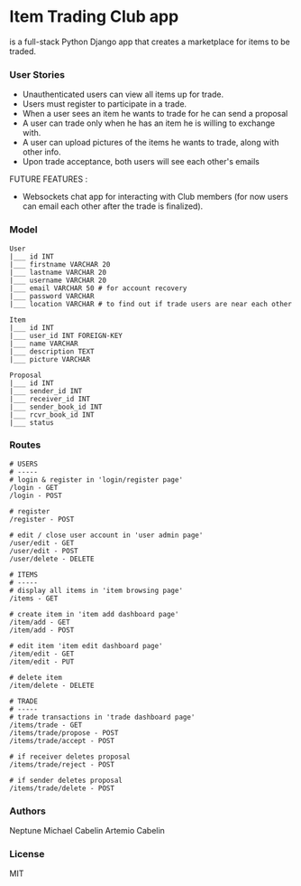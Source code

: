 # Item Trading Club app
is a full-stack Python Django app that creates a marketplace for items to be traded.

### User Stories
* Unauthenticated users can view all items up for trade.
* Users must register to participate in a trade.
* When a user sees an item he wants to trade for he can send a proposal
* A user can trade only when he has an item he is willing to exchange with.
* A user can upload pictures of the items he wants to trade, along with other info.
* Upon trade acceptance, both users will see each other's emails

FUTURE FEATURES :
* Websockets chat app for interacting with Club members (for now users can email each other after the trade is finalized).

### Model
```
User
|___ id INT
|___ firstname VARCHAR 20
|___ lastname VARCHAR 20
|___ username VARCHAR 20
|___ email VARCHAR 50 # for account recovery
|___ password VARCHAR
|___ location VARCHAR # to find out if trade users are near each other

Item
|___ id INT
|___ user_id INT FOREIGN-KEY
|___ name VARCHAR
|___ description TEXT
|___ picture VARCHAR

Proposal
|___ id INT
|___ sender_id INT
|___ receiver_id INT
|___ sender_book_id INT
|___ rcvr_book_id INT
|___ status

```


### Routes
```
# USERS
# -----
# login & register in 'login/register page'
/login - GET
/login - POST

# register
/register - POST

# edit / close user account in 'user admin page'
/user/edit - GET
/user/edit - POST
/user/delete - DELETE

# ITEMS
# -----
# display all items in 'item browsing page'
/items - GET

# create item in 'item add dashboard page'
/item/add - GET
/item/add - POST

# edit item 'item edit dashboard page'
/item/edit - GET
/item/edit - PUT

# delete item
/item/delete - DELETE

# TRADE
# -----
# trade transactions in 'trade dashboard page'
/items/trade - GET
/items/trade/propose - POST
/items/trade/accept - POST

# if receiver deletes proposal
/items/trade/reject - POST

# if sender deletes proposal
/items/trade/delete - POST
```

### Authors
Neptune Michael Cabelin
Artemio Cabelin

### License
MIT
